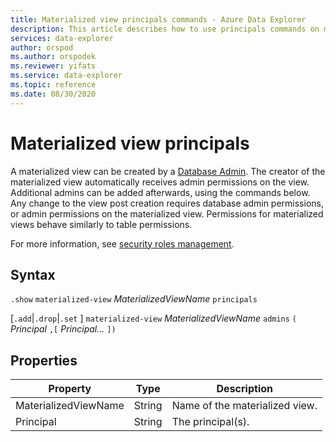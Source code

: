 ```yaml
---
title: Materialized view principals commands - Azure Data Explorer
description: This article describes how to use principals commands on materialized views in Azure Data Explorer.
services: data-explorer
author: orspod
ms.author: orspodek
ms.reviewer: yifats
ms.service: data-explorer
ms.topic: reference
ms.date: 08/30/2020
---
```


# Materialized view principals

A materialized view can be created by a [Database Admin](../access-control/role-based-authorization.md). The creator of the materialized view automatically receives admin permissions on the view. Additional admins can be added afterwards, using the commands below. Any change to the view post creation requires database admin permissions, or admin permissions on the materialized view. Permissions for materialized views behave similarly to table permissions.

For more information, see [security roles management](../security-roles.md).

## Syntax

`.show` `materialized-view` *MaterializedViewName* `principals`

[`.add`|`.drop`|`.set` ] `materialized-view` *MaterializedViewName* `admins` `(` *Principal* `,[` *Principal...* `])`

## Properties

|Property|Type|Description
|----------------|-------|---|
|MaterializedViewName|String|Name of the materialized view.|
|Principal|String|The principal(s).|
